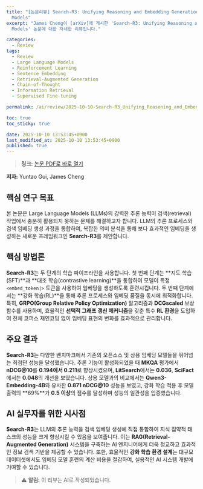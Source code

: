 ```yaml
---
title: "[논문리뷰] Search-R3: Unifying Reasoning and Embedding Generation in Large Language
  Models"
excerpt: "James Cheng이 [arXiv]에 게시한 'Search-R3: Unifying Reasoning and Embedding Generation in Large Language
  Models' 논문에 대한 자세한 리뷰입니다."

categories:
  - Review
tags:
  - Review
  - Large Language Models
  - Reinforcement Learning
  - Sentence Embedding
  - Retrieval-Augmented Generation
  - Chain-of-Thought
  - Information Retrieval
  - Supervised Fine-tuning

permalink: /ai/review/2025-10-10-Search-R3_Unifying_Reasoning_and_Embedding_Generation_in_Large_Language_Models/

toc: true
toc_sticky: true

date: 2025-10-10 13:53:45+0900
last_modified_at: 2025-10-10 13:53:45+0900
published: true
---
```

> **링크:** [논문 PDF로 바로 열기](https://arxiv.org/abs/2510.07048)

**저자:** Yuntao Gui, James Cheng



## 핵심 연구 목표
본 논문은 Large Language Models (LLMs)의 강력한 추론 능력이 검색(retrieval) 작업에서 충분히 활용되지 못하는 문제를 해결하고자 합니다. LLM의 추론 프로세스와 검색 임베딩 생성 과정을 통합하여, 복잡한 의미 분석을 통해 보다 효과적인 임베딩을 생성하는 새로운 프레임워크인 **Search-R3**를 제안합니다.

## 핵심 방법론
**Search-R3**는 두 단계의 학습 파이프라인을 사용합니다. 첫 번째 단계는 **지도 학습(SFT)**과 **대조 학습(contrastive learning)**을 통합하여 모델이 특정 `<embed_token|>` 토큰을 사용하여 임베딩을 생성하도록 훈련시킵니다. 두 번째 단계에서는 **강화 학습(RL)**을 통해 추론 프로세스와 임베딩 품질을 동시에 최적화합니다. 특히, **GRPO(Group Relative Policy Optimization)** 알고리즘과 **DCGscaled** 보상 함수를 사용하며, 효율적인 **선택적 그래프 갱신 메커니즘**을 갖춘 특수 **RL 환경**을 도입하여 전체 코퍼스 재인코딩 없이 임베딩 표현의 변화를 효과적으로 관리합니다.

## 주요 결과
**Search-R3**는 다양한 벤치마크에서 기존의 오픈소스 및 상용 임베딩 모델들을 뛰어넘는 최첨단 성능을 달성했습니다. 추론 기능이 활성화되었을 때 **MKQA** 평가에서 **nDCG@10**를 **0.194에서 0.211**로 향상시켰으며, **LitSearch**에서는 **0.036**, **SciFact**에서는 **0.048**의 개선을 보였습니다. 상용 모델과의 비교에서는 **Qwen3-Embedding-4B**와 유사한 **0.871 nDCG@10** 성능을 보였고, 강화 학습 적용 후 모델 출력의 **69%**가 **0.5 이상**의 점수를 달성하며 성능의 일관성을 입증했습니다.

## AI 실무자를 위한 시사점
**Search-R3**는 LLM의 추론 능력을 검색 임베딩 생성에 직접 통합하여 지식 집약적 태스크의 성능을 크게 향상시킬 수 있음을 보여줍니다. 이는 **RAG(Retrieval-Augmented Generation)** 시스템을 구축하는 AI 엔지니어에게 더욱 정교하고 효과적인 정보 검색 기반을 제공할 수 있습니다. 또한, 효율적인 **강화 학습 환경 설계**는 대규모 데이터셋에서도 임베딩 모델 훈련의 계산 비용을 절감하여, 실용적인 AI 시스템 개발에 기여할 수 있습니다.

> ⚠️ **알림:** 이 리뷰는 AI로 작성되었습니다.